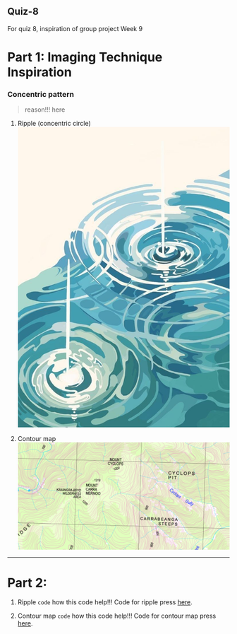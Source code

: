 ## Quiz-8
For quiz 8, inspiration of group project
Week 9

# Part 1: Imaging Technique Inspiration
### Concentric pattern
> reason!!! here

1. Ripple (concentric circle)
![This is for alt text.](/assets/ripple.jpg "this is just a ripple image.")

2. Contour map
![This is an alt text.](/assets/contour%20map%20sample.png "This is a contour map image.")
---

# Part 2:
1. Ripple
```code```
how this code help!!!
Code for ripple press [here](https://openprocessing.org/sketch/1979024).

2. Contour map
```code```
how this code help!!!
Code for contour map press [here](https://openprocessing.org/sketch/2247175).
